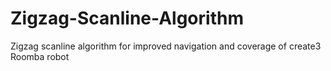 # Zigzag-Scanline-Algorithm
Zigzag scanline algorithm for improved navigation and coverage of create3 Roomba robot
